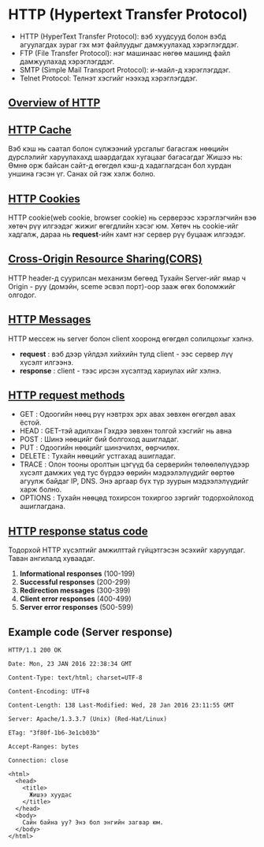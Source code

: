 # HTTP (Hypertext Transfer Protocol)

* HTTP (HyperText Transfer Protocol): вэб хуудсууд болон вэбд агуулагдах зураг гэх мэт файлуудыг дамжуулахад хэрэглэгддэг.
* FTP (File Transfer Protocol): нэг машинаас нөгөө машинд файл дамжуулахад хэрэглэгддэг.
* SMTP (Simple Mail Transport Protocol): и-майл-д хэрэглэгддэг.
* Telnet Protocol: Телнэт хэсгийг нээхэд хэрэглэгддэг.

[Overview of HTTP](https://developer.mozilla.org/en-US/docs/Web/HTTP/Overview)
------------------------

[HTTP Cache](https://developer.mozilla.org/en-US/docs/Web/HTTP/Caching)
------------------------
Вэб кэш нь саатал болон сүлжээний урсгалыг багасгаж нөөцийн дүрслэлийг харуулахахд шаардагдах хугацааг багасагдаг
Жишээ нь: Өмнө орж байсан сайт-д өгөгдөл кэш-д хадаглагдсан бол хурдан уншина гэсэн үг. Санах ой гэж хэлж болно.

[HTTP Cookies](https://developer.mozilla.org/en-US/docs/Web/HTTP/Cookies)
------------------------
HTTP cookie(web cookie, browser cookie) нь серверээс хэрэглэгчийн вэө хөтөч рүү илгээдэг жижиг өгөгдлийн хэсэг юм. 
Хөтөч нь cookie-ийг хадгалж, дараа нь **request**-ийн хамт нэг сервер рүү буцааж илгээдэг.

[Cross-Origin Resource Sharing(CORS)](https://developer.mozilla.org/en-US/docs/Web/HTTP)
------------------------
HTTP header-д суурилсан механизм бөгөөд Тухайн Server-ийг ямар ч Origin - руу (домэйн, sceme эсвэл порт)-оор зааж өгөх боломжийг олгодог.

[HTTP Messages](https://developer.mozilla.org/en-US/docs/Web/HTTP/Messages)
-------------------------
HTTP мессеж нь server болон client хооронд өгөгдөл солилцохыг хэлнэ. 
* **request** : вэб дээр үйлдэл хийхийн тулд client - ээс сервер лүү хүсэлт илгээнэ.
* **response** : client - тээс ирсэн хүсэлтэд хариулах ийг хэлнэ.

[HTTP request methods](https://developer.mozilla.org/en-US/docs/Web/HTTP/Methods)
-----------------------
* GET : Одоогийн нөөц рүү нэвтрэх эрх авах зөвхөн өгөгдөл авах ёстой.
* HEAD : GET-тэй адилхан Гэхдээ зөвхөн толгой хэсгийг нь авна
* POST : Шинэ нөөцийг бий болгоход ашигладаг. 
* PUT : Одоогийн нөөцийг шинэчилэх, өөрчилөх.
* DELETE : Тухайн нөөцийг устгахад ашигладаг.
* TRACE : Олон тооны оролтын цэгүүд ба серверийн төлөөлөлүүдээр хүсэлт дамжих үед тус бүрдээ өөрийн мэдээлэлүүдийг өөртөө агуулж байдаг IP, DNS. Энэ аргаар бүх түр зуурын мэдээлэлүүдийг харж болно.
* OPTIONS : Тухайн нөөцөд тохирсон тохиргоо зэргийг тодорхойлоход ашиглагдана.

[HTTP response status code](https://developer.mozilla.org/en-US/docs/Web/HTTP/Status)
---------------------------
Тодорхой HTTP хүсэлтийг амжилттай гүйцэтгэсэн эсэхийг харуулдаг. Таван ангилалд хуваадаг.
1. **Informational responses** (100-199)
2. **Successful responses** (200-299)
3. **Redirection messages** (300-399)
4. **Client error responses** (400-499)
5. **Server error responses** (500-599)

Example code (Server response) 
--------------
```
HTTP/1.1 200 OK

Date: Mon, 23 JAN 2016 22:38:34 GMT

Content-Type: text/html; charset=UTF-8

Content-Encoding: UTF+8

Content-Length: 138 Last-Modified: Wed, 28 Jan 2016 23:11:55 GMT

Server: Apache/1.3.3.7 (Unix) (Red-Hat/Linux)

ETag: "3f80f-1b6-3e1cb03b"

Accept-Ranges: bytes

Connection: close

<html>
  <head>
    <title> 
      Жишээ хуудас
    </title>
  </head>
  <body> 
    Сайн байна уу? Энэ бол энгийн загвар юм.
  </body>
</html>
```


 

